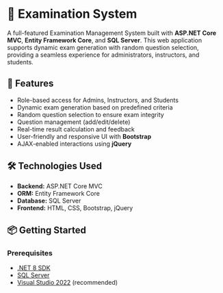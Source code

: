 # 📝 Examination System

A full-featured Examination Management System built with **ASP.NET Core MVC**, **Entity Framework Core**, and **SQL Server**. This web application supports dynamic exam generation with random question selection, providing a seamless experience for administrators, instructors, and students.

## 🚀 Features

- Role-based access for Admins, Instructors, and Students
- Dynamic exam generation based on predefined criteria
- Random question selection to ensure exam integrity
- Question management (add/edit/delete)
- Real-time result calculation and feedback
- User-friendly and responsive UI with **Bootstrap**
- AJAX-enabled interactions using **jQuery**

## 🛠️ Technologies Used

- **Backend:** ASP.NET Core MVC
- **ORM:** Entity Framework Core
- **Database:** SQL Server
- **Frontend:** HTML, CSS, Bootstrap, jQuery


## 📦 Getting Started

### Prerequisites

- [.NET 8 SDK](https://dotnet.microsoft.com/download)
- [SQL Server](https://www.microsoft.com/en-us/sql-server/sql-server-downloads)
- [Visual Studio 2022](https://visualstudio.microsoft.com/) (recommended)

